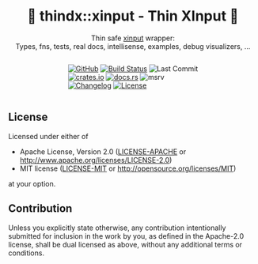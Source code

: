 <center>

# 🦀 **thin**dx::**xinput** - **Thin** **XInput** 🦀

Thin safe [xinput](https://learn.microsoft.com/en-us/windows/win32/xinput/xinput-game-controller-apis-portal) wrapper:<br>
Types, fns, tests, real docs, intellisense, examples, debug visualizers, ...

<div style="display: inline-block; text-align: left">

<!-- git -->
[![GitHub](https://img.shields.io/github/stars/MaulingMonkey/thindx-xinput.svg?label=GitHub&style=social)](https://github.com/MaulingMonkey/thindx-xinput)
[![Build Status](https://github.com/MaulingMonkey/thindx-xinput/workflows/Rust/badge.svg)](https://github.com/MaulingMonkey/thindx-xinput/actions?query=workflow%3Arust)
![Last Commit](https://img.shields.io/github/last-commit/MaulingMonkey/thindx-xinput)
<br> <!-- crates.io -->
[![crates.io](https://img.shields.io/crates/v/thindx-xinput.svg)](https://crates.io/crates/thindx-xinput)
[![docs.rs](https://img.shields.io/docsrs/thindx-xinput)](https://docs.rs/thindx-xinput)
![msrv](https://img.shields.io/crates/msrv/thindx-xinput)
<br> <!-- other -->
[![Changelog](https://img.shields.io/badge/wiki-changelog-blue?logo=github)](https://github.com/MaulingMonkey/thindx-xinput/wiki/Changelog)
[![License](https://img.shields.io/crates/l/thindx-xinput.svg)](https://github.com/MaulingMonkey/thindx-xinput)

</div></center>



## License

Licensed under either of

* Apache License, Version 2.0 ([LICENSE-APACHE](LICENSE-APACHE) or <http://www.apache.org/licenses/LICENSE-2.0>)
* MIT license ([LICENSE-MIT](LICENSE-MIT) or <http://opensource.org/licenses/MIT>)

at your option.



## Contribution

Unless you explicitly state otherwise, any contribution intentionally submitted
for inclusion in the work by you, as defined in the Apache-2.0 license, shall be
dual licensed as above, without any additional terms or conditions.
